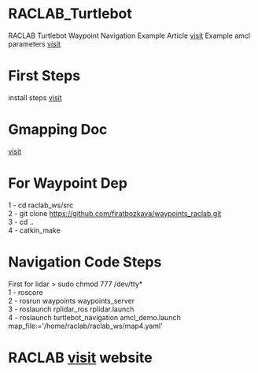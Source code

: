 # RACLAB_Turtlebot
RACLAB Turtlebot Waypoint Navigation
Example Article [visit](https://core.ac.uk/download/pdf/387175328.pdf)
Example amcl parameters [visit](https://github.com/firatbozkaya/RACLAB_Turtlebot_ws/blob/main/parameters_for_turtlebot_navigation.png)


# First Steps
install steps [visit](https://github.com/firatbozkaya/Turtlebot2-On-Melodic_raclab)
# Gmapping Doc
 [visit](http://wiki.ros.org/turtlebot_navigation/Tutorials/Build%20a%20map%20with%20SLAM)
# For Waypoint Dep
1 - cd raclab_ws/src <br>
2 - git clone https://github.com/firatbozkaya/waypoints_raclab.git
<br>
3 - cd ..
<br>
4 - catkin_make




# Navigation Code Steps <br>
First for lidar > sudo chmod 777 /dev/tty*<br>
1 - roscore <br>
2 - rosrun waypoints waypoints_server <br>
3 - roslaunch rplidar_ros rplidar.launch <br>
4 - roslaunch turtlebot_navigation amcl_demo.launch map_file:='/home/raclab/raclab_ws/map4.yaml' <br>

# RACLAB [visit](https://raclab.org) website <br>
